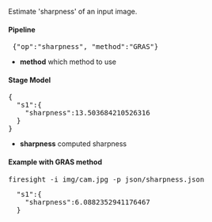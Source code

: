 Estimate 'sharpness' of an input image.

#### Pipeline
<pre> {"op":"sharpness", "method":"GRAS"}</pre>
* **method** which method to use

#### Stage Model
<pre>
{
  "s1":{
    "sharpness":13.503684210526316
  }
}
</pre>
* **sharpness** computed sharpness

#### Example with GRAS method
<pre>firesight -i img/cam.jpg -p json/sharpness.json</pre>
<pre>
  "s1":{
    "sharpness":6.0882352941176467
  }
</pre>